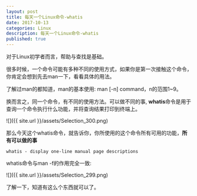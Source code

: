 ```yaml
---
layout: post
title: 每天一个Linux命令-whatis
date: 2017-10-13
categories: Linux
description: 每天一个Linux命令-whatis
published: true
---
```


对于Linux初学者而言，帮助与查找是基础。

很多时候，一个命令可能有多种不同的使用方式，如果你是第一次接触这个命令，你肯定会想到先去man一下，看看具体的用法。

了解过man的都知道，man的基本使用: man [-n] command，n的范围1~9。

换而言之，同一个命令，有不同的使用方法。可以做不同的事, **whatis**命令是用于查询一个命令执行什么功能，并将查询结果打印到终端上。

![]({{ site.url }}/assets/Selection_300.png)

那么今天这个whatis命令，就告诉你，你所使用的这个命令所有可用的功能，**所有可以做的事**

    whatis - display one-line manual page descriptions

whatis命令与man -f的作用完全一致:

![]({{ site.url }}/assets/Selection_299.png)


了解一下，知道有这么个东西就可以了。